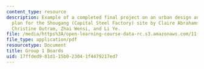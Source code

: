 ```yaml
---
content_type: resource
description: Example of a completed final project on an urban design and development
  plan for the Shougang (Capital Steel Factory) site by Claire Abrahamse, Josh Fiala,
  Christine Outram, Zhai Wensi, and Li Ye.
file: /media/https%3A/open-learning-course-data-rc.s3.amazonaws.com/11-307-beijing-urban-design-studio-summer-2008/17ffded981d115b023041f4479217ed7_group1_boards.pdf
file_type: application/pdf
resourcetype: Document
title: Group 1 Boards
uid: 17ffded9-81d1-15b0-2304-1f4479217ed7
---
```


